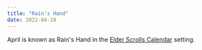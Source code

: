 ```yaml
---
title: "Rain's Hand"
date: 2022-04-18
---
```


April is known as Rain's Hand in the
[Elder Scrolls Calendar](/seeds/calendar/) setting.
